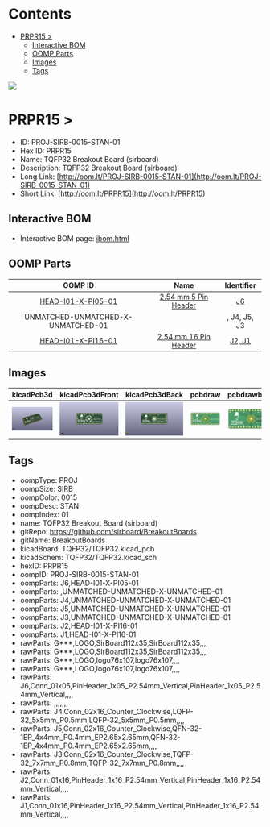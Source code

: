 



Contents
========

* [PRPR15 > ](#prpr15--)
	* [Interactive BOM](#interactive-bom)
	* [OOMP Parts](#oomp-parts)
	* [Images](#images)
	* [Tags](#tags)
  
![][im]
# PRPR15 > 

- ID: PROJ-SIRB-0015-STAN-01
- Hex ID: PRPR15
- Name: TQFP32 Breakout Board (sirboard)
- Description: TQFP32 Breakout Board (sirboard)
- Long Link: [http://oom.lt/PROJ-SIRB-0015-STAN-01](http://oom.lt/PROJ-SIRB-0015-STAN-01)
- Short Link: [http://oom.lt/PRPR15](http://oom.lt/PRPR15)

## Interactive BOM

- Interactive BOM page: [ibom.html](https://htmlpreview.github.io/?https://github.com/oomlout/oomlout_OOMP_projects/blob/main/PROJ-SIRB-0015-STAN-01/kicad/bom/ibom.html)

## OOMP Parts
  

|OOMP ID|Name|Identifier|
| :---: | :---: | :---: |
|[HEAD-I01-X-PI05-01](https://github.com/oomlout/oomlout_OOMP_parts/tree/main/HEAD-I01-X-PI05-01/)|[2.54 mm 5 Pin Header](https://github.com/oomlout/oomlout_OOMP_parts/tree/main/HEAD-I01-X-PI05-01/)|[J6](https://github.com/oomlout/oomlout_OOMP_parts/tree/main/HEAD-I01-X-PI05-01/)|
|UNMATCHED-UNMATCHED-X-UNMATCHED-01||, J4, J5, J3|
|[HEAD-I01-X-PI16-01](https://github.com/oomlout/oomlout_OOMP_parts/tree/main/HEAD-I01-X-PI16-01/)|[2.54 mm 16 Pin Header](https://github.com/oomlout/oomlout_OOMP_parts/tree/main/HEAD-I01-X-PI16-01/)|[J2, J1](https://github.com/oomlout/oomlout_OOMP_parts/tree/main/HEAD-I01-X-PI16-01/)|

## Images
  
  

|kicadPcb3d|kicadPcb3dFront|kicadPcb3dBack|pcbdraw|pcbdrawback|
| :---: | :---: | :---: | :---: | :---: |
|[![kicadPcb3d](kicadPcb3d_140.png)](kicadPcb3d.png)|[![kicadPcb3dFront](kicadPcb3dFront_140.png)](kicadPcb3dFront.png)|[![kicadPcb3dBack](kicadPcb3dBack_140.png)](kicadPcb3dBack.png)|[![pcbdraw](pcbdraw_140.png)](pcbdraw.png)|[![pcbdrawback](pcbdrawBack_140.png)](pcbdrawBack.png)|

## Tags

- oompType: PROJ
- oompSize: SIRB
- oompColor: 0015
- oompDesc: STAN
- oompIndex: 01
- name: TQFP32 Breakout Board (sirboard)
- gitRepo: https://github.com/sirboard/BreakoutBoards
- gitName: BreakoutBoards
- kicadBoard: TQFP32/TQFP32.kicad_pcb
- kicadSchem: TQFP32/TQFP32.kicad_sch
- hexID: PRPR15
- oompID: PROJ-SIRB-0015-STAN-01
- oompParts: J6,HEAD-I01-X-PI05-01
- oompParts: ,UNMATCHED-UNMATCHED-X-UNMATCHED-01
- oompParts: J4,UNMATCHED-UNMATCHED-X-UNMATCHED-01
- oompParts: J5,UNMATCHED-UNMATCHED-X-UNMATCHED-01
- oompParts: J3,UNMATCHED-UNMATCHED-X-UNMATCHED-01
- oompParts: J2,HEAD-I01-X-PI16-01
- oompParts: J1,HEAD-I01-X-PI16-01
- rawParts: G***,LOGO,SirBoard112x35,SirBoard112x35,,,,
- rawParts: G***,LOGO,SirBoard112x35,SirBoard112x35,,,,
- rawParts: G***,LOGO,logo76x107,logo76x107,,,,
- rawParts: G***,LOGO,logo76x107,logo76x107,,,,
- rawParts: J6,Conn_01x05,PinHeader_1x05_P2.54mm_Vertical,PinHeader_1x05_P2.54mm_Vertical,,,,
- rawParts: ,,,,,,,
- rawParts: J4,Conn_02x16_Counter_Clockwise,LQFP-32_5x5mm_P0.5mm,LQFP-32_5x5mm_P0.5mm,,,,
- rawParts: J5,Conn_02x16_Counter_Clockwise,QFN-32-1EP_4x4mm_P0.4mm_EP2.65x2.65mm,QFN-32-1EP_4x4mm_P0.4mm_EP2.65x2.65mm,,,,
- rawParts: J3,Conn_02x16_Counter_Clockwise,TQFP-32_7x7mm_P0.8mm,TQFP-32_7x7mm_P0.8mm,,,,
- rawParts: J2,Conn_01x16,PinHeader_1x16_P2.54mm_Vertical,PinHeader_1x16_P2.54mm_Vertical,,,,
- rawParts: J1,Conn_01x16,PinHeader_1x16_P2.54mm_Vertical,PinHeader_1x16_P2.54mm_Vertical,,,,



[im]: kicadPcb3d_450.png
